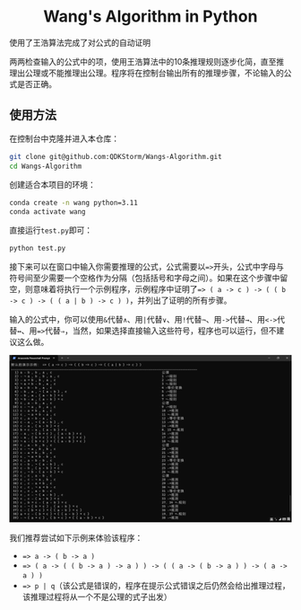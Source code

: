 # <center>Wang's Algorithm in Python</center>

[English]: (README_EN.md)
[简体中文]: (README.md)

使用了王浩算法完成了对公式的自动证明

两两检查输入的公式中的项，使用王浩算法中的10条推理规则逐步化简，直至推理出公理或不能推理出公理。程序将在控制台输出所有的推理步骤，不论输入的公式是否正确。

## 使用方法

在控制台中克隆并进入本仓库：

```bash
git clone git@github.com:QDKStorm/Wangs-Algorithm.git
cd Wangs-Algorithm
```

创建适合本项目的环境：

```bash
conda create -n wang python=3.11
conda activate wang
```

直接运行`test.py`即可：

```bash
python test.py
```

接下来可以在窗口中输入你需要推理的公式，公式需要以`=>`开头，公式中字母与符号间至少需要一个空格作为分隔（包括括号和字母之间）。如果在这个步骤中留空，则意味着将执行一个示例程序，示例程序中证明了`=> ( a -> c ) -> ( ( b -> c ) -> ( ( a | b ) -> c ) )`，并列出了证明的所有步骤。

输入的公式中，你可以使用`&`代替`∧`、用`|`代替`∨`、用`!`代替`¬`、用`->`代替`→`、用`<->`代替`↔`、用`=>`代替`⇒`，当然，如果选择直接输入这些符号，程序也可以运行，但不建议这么做。

![image-20231122201141147](assets/image-20231122201141147.png)

我们推荐尝试如下示例来体验该程序：

- `=> a -> ( b -> a )`
- `=> ( a -> ( ( b -> a ) -> a ) ) -> ( ( a -> ( b -> a ) ) -> ( a -> a ) )`
- `=> p | q`（该公式是错误的，程序在提示公式错误之后仍然会给出推理过程，该推理过程将从一个不是公理的式子出发）
